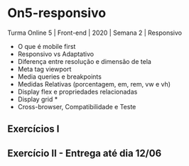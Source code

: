 # On5-responsivo

Turma Online 5 | Front-end | 2020 | Semana 2 | Responsivo

- O que é mobile first
- Responsivo vs Adaptativo
- Diferença entre resolução e dimensão de tela
- Meta tag viewport
- Media queries e breakpoints
- Medidas Relativas (porcentagem, em, rem, vw e vh)
- Display flex e propriedades relacionadas
- Display grid \*
- Cross-browser, Compatibilidade e Teste

## Exercícios I

## Exercício II - Entrega até dia 12/06
